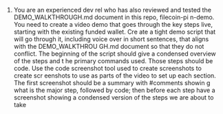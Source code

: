 1. You are an experienced dev rel who has also reviewed and tested the DEMO_WALKTHROUGH.md document in this repo, filecoin-pi
n-demo.  You need to create a video demo that goes through the key steps live, starting with the existing funded wallet.  Cre
ate a tight demo script that will go through it, including voice over in short sentences, that aligns with the DEMO_WALKTHROU
GH.md document so that they do not conflict.  The beginning of the script should give a condensed overview of the steps and t
he primary commands used.  Those steps should be code.  Use the code screenshot tool used to create screenshots to create scr
eenshots to use as parts of the video to set up each section.  The first screenshot should be a summary with #comments showin
g what is the major step, followed by code; then before each step have a screenshot showing a condensed version of the steps
we are about to take
